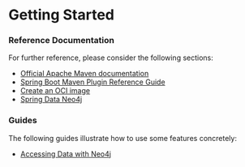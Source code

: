 # Getting Started

### Reference Documentation
For further reference, please consider the following sections:

* [Official Apache Maven documentation](https://maven.apache.org/guides/index.html)
* [Spring Boot Maven Plugin Reference Guide](https://docs.spring.io/spring-boot/docs/3.2.3/maven-plugin/reference/html/)
* [Create an OCI image](https://docs.spring.io/spring-boot/docs/3.2.3/maven-plugin/reference/html/#build-image)
* [Spring Data Neo4j](https://docs.spring.io/spring-boot/docs/3.2.3/reference/htmlsingle/index.html#data.nosql.neo4j)

### Guides
The following guides illustrate how to use some features concretely:

* [Accessing Data with Neo4j](https://spring.io/guides/gs/accessing-data-neo4j/)

